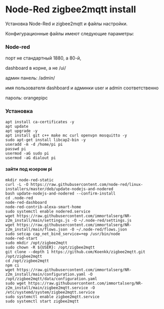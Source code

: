 # Node-Red zigbee2mqtt install

Установка Node-Red и zigbee2mqtt и файлы настройки.

Конфигурационные файлы имеют следующие параметры:

### Node-red

порт не стандартный 1880, а 80-й,

dashboard в корне, а не /ui/

админ панель: /admin/

имя пользователя dashboard и админки user и admin соответственно

пароль: orangepipc

### Установка

```
apt install ca-certificates -y
apt update
apt upgrade -y
apt install git c++ make mc curl openvpn mosquitto -y
sudo apt-get install libcap2-bin -y
useradd -m -d /home/pi pi
passwd pi
usermod -aG sudo pi
usermod -aG dialout pi
```
#### зайти под юзером pi

```
mkdir node-red-static
curl -L -O https://raw.githubusercontent.com/node-red/linux-installers/master/deb/update-nodejs-and-nodered 
bash update-nodejs-and-nodered --confirm-install
cd .node-red
node-red-dashboard
node-red-contrib-alexa-smart-home
sudo systemctl enable nodered.service
wget https://raw.githubusercontent.com/immortalserg/NR-z2m_install/main/settings.js -O ~/.node-red/settings.js
wget https://raw.githubusercontent.com/immortalserg/NR-z2m_install/main/flows.json -O ~/.node-red/flows.json
sudo setcap cap_net_bind_service=+ep /usr/bin/node
node-red-start
sudo mkdir /opt/zigbee2mqtt
sudo chown -R ${USER}: /opt/zigbee2mqtt
git clone --depth 1 https://github.com/Koenkk/zigbee2mqtt.git /opt/zigbee2mqtt
cd /opt/zigbee2mqtt
npm ci
wget https://raw.githubusercontent.com/immortalserg/NR-z2m_install/main/configuration.yaml -O /opt/zigbee2mqtt/data/configuration.yaml
sudo wget https://raw.githubusercontent.com/immortalserg/NR-z2m_install/main/zigbee2mqtt.service -O /etc/systemd/system/zigbee2mqtt.service
sudo systemctl enable zigbee2mqtt.service
sudo systemctl start zigbee2mqtt
```

